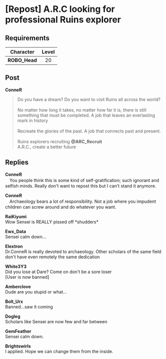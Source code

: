 # [Repost] A.R.C looking for professional Ruins explorer
## Requirements
|  Character  |Level|
|-------------|:---:|
|**ROBO_Head**| 20  |

## Post
**ConneR**<br>
> Do you have a dream? Do you want to visit Ruins all across the world?<br>
> <br>
> No matter how long it takes, no matter how far it is, there is still something that must be completed. A job that leaves an everlasting mark in history<br>
> <br>
> Recreate the glories of the past. A job that connects past and present.<br>
> <br>
> Ruins explorers recruiting **@ARC\_Recruit**<br>
> A.R.C., create a better future
## Replies
**ConneR**<br>
　You people think this is some kind of self\-gratification; such ignorant and selfish minds. Really don't want to repost this but I can't stand it anymore. 

**ConneR**<br>
　Archaeology bears a lot of responsibility. Not a job where you impudent children can screw around and do whatever you want. 

**RaiKiyumi**<br>
Wow Sensei is REALLY pissed off \*shudders\*

**Ewx_Data**<br>
Sensei calm down...

**Elextron**<br>
Dr.ConneR is really devoted to archaeology. Other scholars of the same field don't have even remotely the same dedication

**White3Y3**<br>
Did you lose at Dare? Come on don't be a sore loser <br>
[User is now banned]

**Amberclove**<br>
Dude are you stupid or what...

**Bolt_Urx**<br>
Banned...saw it coming

**Dogleg**<br>
Scholars like Sensei are now few and far between

**GemFeather**<br>
Sensei calm down.

**Brightswirls**<br>
I applied. Hope we can change them from the inside. 

